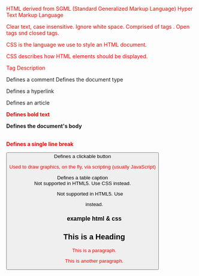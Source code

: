 HTML
derived from SGML
(Standard Generalized Markup Language)
Hyper Text Markup Language

Clear text, case insensitive.
Ignore white space.
Comprised of tags </tag>.
Open tags snd closed tags.


CSS is the language we use to style an HTML document.

CSS describes how HTML elements should be displayed.



Tag	Description
<!--...-->	Defines a comment

<!DOCTYPE> 	Defines the document type

<a>	Defines a hyperlink

<article>	Defines an article


<audio>	Defines embedded sound content

<b>	Defines bold text

<body>	Defines the document's body

<br>	Defines a single line break

<button>	Defines a clickable button

<canvas>	Used to draw graphics, on the fly, via scripting (usually JavaScript)

<caption>	Defines a table caption

<center>	Not supported in HTML5. Use CSS instead.


<dir>	Not supported in HTML5. Use <ul> instead.

### example html & css

<!DOCTYPE html>
<html>
<head>
<style>
p {
  color: red;
}
</style>
</head>
<body>
<h1>This is a Heading</h1>
<p>This is a paragraph.</p>
<p>This is another paragraph.</p>
</body>
</html>




